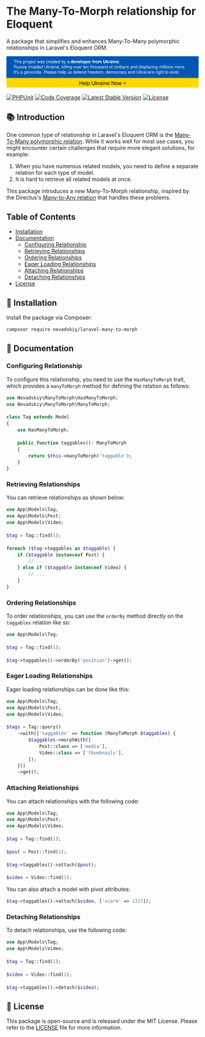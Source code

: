 # The Many-To-Morph relationship for Eloquent

A package that simplifies and enhances Many-To-Many polymorphic relationships in Laravel's Eloquent ORM.

[![Stand With Ukraine](https://raw.githubusercontent.com/vshymanskyy/StandWithUkraine/main/banner-direct-single.svg)](https://stand-with-ukraine.pp.ua)

[![PHPUnit](https://img.shields.io/github/actions/workflow/status/nevadskiy/laravel-many-to-morph/phpunit.yml?branch=master)](https://packagist.org/packages/nevadskiy/laravel-many-to-morph)
[![Code Coverage](https://img.shields.io/codecov/c/github/nevadskiy/laravel-many-to-morph?token=9X6AQQYCPA)](https://packagist.org/packages/nevadskiy/laravel-many-to-morph)
[![Latest Stable Version](https://img.shields.io/packagist/v/nevadskiy/laravel-many-to-morph)](https://packagist.org/packages/nevadskiy/laravel-many-to-morph)
[![License](https://img.shields.io/github/license/nevadskiy/laravel-many-to-morph)](https://packagist.org/packages/nevadskiy/laravel-many-to-morph)

## 📚 Introduction
 
One common type of relationship in Laravel's Eloquent ORM is the [Many-To-Many polymorphic relation](https://laravel.com/docs/10.x/eloquent-relationships#many-to-many-polymorphic-relations).
While it works well for most use cases, you might encounter certain challenges that require more elegant solutions, for example:

1. When you have numerous related models, you need to define a separate relation for each type of model.
2. It is hard to retrieve all related models at once.

This package introduces a new Many-To-Morph relationship, inspired by the Directus's [Many-to-Any relation](https://docs.directus.io/app/data-model/relationships.html#many-to-any-m2a) that handles these problems.

## Table of Contents

- [Installation](#-installation)
- [Documentation](#-documentation)
    - [Configuring Relationship](#configuring-relationship)
    - [Retrieving Relationships](#retrieving-relationships)
    - [Ordering Relationships](#ordering-relationships)
    - [Eager Loading Relationships](#eager-loading-relationships)
    - [Attaching Relationships](#attaching-relationships)
    - [Detaching Relationships](#detaching-relationships)
- [License](#-license)

## 🔌 Installation

Install the package via Composer:

```bash
composer require nevadskiy/laravel-many-to-morph
```

## 📄 Documentation

### Configuring Relationship

To configure this relationship, you need to use the `HasManyToMorph` trait, which provides a `manyToMorph` method for defining the relation as follows:

```php
use Nevadskiy\ManyToMorph\HasManyToMorph;
use Nevadskiy\ManyToMorph\ManyToMorph;

class Tag extends Model
{
    use HasManyToMorph;

    public function taggables(): ManyToMorph
    {
        return $this->manyToMorph('taggable');
    }
}
```

### Retrieving Relationships

You can retrieve relationships as shown below:

```php
use App\Models\Tag;
use App\Models\Post;
use App\Models\Video;

$tag = Tag::find(1);

foreach ($tag->taggables as $taggable) {
    if ($taggable instanceof Post) {
        // ...
	} else if ($taggable instanceof Video) {
        // ...
    }
}
```

### Ordering Relationships

To order relationships, you can use the `orderBy` method directly on the `taggables` relation like so:

```php
use App\Models\Tag;

$tag = Tag::find(1);

$tag->taggables()->orderBy('position')->get();
```

### Eager Loading Relationships

Eager loading relationships can be done like this:

```php
use App\Models\Tag;
use App\Models\Post;
use App\Models\Video;

$tags = Tag::query()
    ->with(['taggables' => function (ManyToMorph $taggables) {
        $taggables->morphWith([
            Post::class => ['media'],
            Video::class => ['thumbnails'],
        ]);
    }])
    ->get();
```

### Attaching Relationships

You can attach relationships with the following code:

```php
use App\Models\Tag;
use App\Models\Post;
use App\Models\Video;

$tag = Tag::find(1);

$post = Post::find(1);

$tag->taggables()->attach($post);

$video = Video::find(1);
```

You can also attach a model with pivot attributes:

```php
$tag->taggables()->attach($video, ['score' => 1337]);
```

### Detaching Relationships

To detach relationships, use the following code:

```php
use App\Models\Tag;
use App\Models\Video;

$tag = Tag::find(1);

$video = Video::find(1);

$tag->taggables()->detach($video);
```

## 📜 License

This package is open-source and is released under the MIT License. Please refer to the [LICENSE](LICENSE) file for more information.
